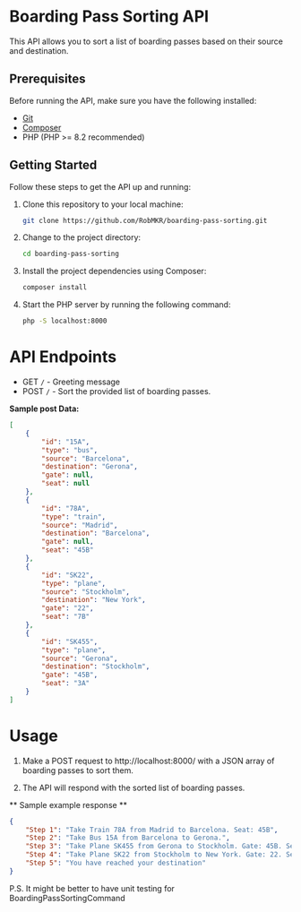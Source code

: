 # Boarding Pass Sorting API

This API allows you to sort a list of boarding passes based on their source and destination.

## Prerequisites

Before running the API, make sure you have the following installed:

- [Git](https://git-scm.com/)
- [Composer](https://getcomposer.org/)
- PHP (PHP >= 8.2 recommended)

## Getting Started

Follow these steps to get the API up and running:

1. Clone this repository to your local machine:

   ```bash
   git clone https://github.com/RobMKR/boarding-pass-sorting.git

2. Change to the project directory: 
   ```bash
   cd boarding-pass-sorting

3. Install the project dependencies using Composer:
   ```bash
   composer install

4. Start the PHP server by running the following command:
   ```bash
   php -S localhost:8000

# API Endpoints
- GET `/` - Greeting message
- POST `/` - Sort the provided list of boarding passes.

**Sample post Data:**
```json
[
    {
        "id": "15A",
        "type": "bus",
        "source": "Barcelona",
        "destination": "Gerona",
        "gate": null,
        "seat": null
    },
    {
        "id": "78A",
        "type": "train",
        "source": "Madrid",
        "destination": "Barcelona",
        "gate": null,
        "seat": "45B"
    },
    {
        "id": "SK22",
        "type": "plane",
        "source": "Stockholm",
        "destination": "New York",
        "gate": "22",
        "seat": "7B"
    },
    {
        "id": "SK455",
        "type": "plane",
        "source": "Gerona",
        "destination": "Stockholm",
        "gate": "45B",
        "seat": "3A"
    }
]
```

# Usage
1. Make a POST request to http://localhost:8000/ with a JSON array of boarding passes to sort them.

2. The API will respond with the sorted list of boarding passes.

** Sample example response **
```json
{
    "Step 1": "Take Train 78A from Madrid to Barcelona. Seat: 45B",
    "Step 2": "Take Bus 15A from Barcelona to Gerona.",
    "Step 3": "Take Plane SK455 from Gerona to Stockholm. Gate: 45B. Seat: 3A",
    "Step 4": "Take Plane SK22 from Stockholm to New York. Gate: 22. Seat: 7B",
    "Step 5": "You have reached your destination"
}
```

P.S. It might be better to have unit testing for BoardingPassSortingCommand 